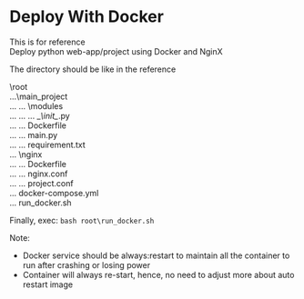 # Deploy With Docker  
This is for reference  
Deploy python web-app/project using Docker and NginX  
  
  
The directory should be like in the reference  

\root  
...\main_project  
... ... \modules  
... ... ... \__\init\__\.py  
... ... Dockerfile  
... ... main.py  
... ... requirement.txt  
... \nginx  
... ... Dockerfile  
... ... nginx.conf  
... ... project.conf  
... docker-compose.yml  
... run_docker.sh  


Finally, exec: `bash root\run_docker.sh`  
  
Note:  
 - Docker service should be always:restart to maintain all the container to run after crashing or losing power
 - Container will always re-start, hence, no need to adjust more about auto restart image
